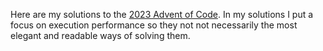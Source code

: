 Here are my solutions to the [2023 Advent of Code](https://adventofcode.com/2023).
In my solutions I put a focus on execution performance so they not not necessarily the most elegant and readable ways of solving them.

